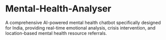 # Mental-Health-Analyser
 A comprehensive AI-powered mental health chatbot specifically designed for India, providing real-time emotional analysis, crisis intervention, and location-based mental health resource referrals.
